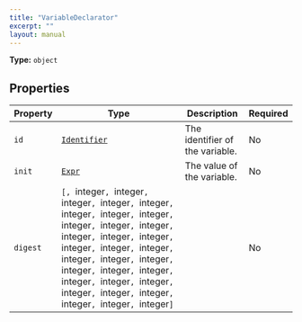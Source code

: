 ```yaml
---
title: "VariableDeclarator"
excerpt: ""
layout: manual
---
```



**Type:** `object`





## Properties

| Property | Type | Description | Required |
|----------|------|-------------|----------|
| `id` |[`Identifier`](/docs/kcl/types/Identifier)| The identifier of the variable. | No |
| `init` |[`Expr`](/docs/kcl/types/Expr)| The value of the variable. | No |
| `digest` |`[, `integer`, `integer`, `integer`, `integer`, `integer`, `integer`, `integer`, `integer`, `integer`, `integer`, `integer`, `integer`, `integer`, `integer`, `integer`, `integer`, `integer`, `integer`, `integer`, `integer`, `integer`, `integer`, `integer`, `integer`, `integer`, `integer`, `integer`, `integer`, `integer`, `integer`, `integer`, `integer`]`|  | No |


